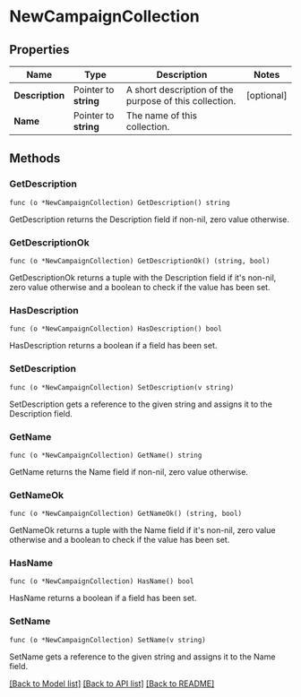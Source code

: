 # NewCampaignCollection

## Properties

Name | Type | Description | Notes
------------ | ------------- | ------------- | -------------
**Description** | Pointer to **string** | A short description of the purpose of this collection. | [optional] 
**Name** | Pointer to **string** | The name of this collection. | 

## Methods

### GetDescription

`func (o *NewCampaignCollection) GetDescription() string`

GetDescription returns the Description field if non-nil, zero value otherwise.

### GetDescriptionOk

`func (o *NewCampaignCollection) GetDescriptionOk() (string, bool)`

GetDescriptionOk returns a tuple with the Description field if it's non-nil, zero value otherwise
and a boolean to check if the value has been set.

### HasDescription

`func (o *NewCampaignCollection) HasDescription() bool`

HasDescription returns a boolean if a field has been set.

### SetDescription

`func (o *NewCampaignCollection) SetDescription(v string)`

SetDescription gets a reference to the given string and assigns it to the Description field.

### GetName

`func (o *NewCampaignCollection) GetName() string`

GetName returns the Name field if non-nil, zero value otherwise.

### GetNameOk

`func (o *NewCampaignCollection) GetNameOk() (string, bool)`

GetNameOk returns a tuple with the Name field if it's non-nil, zero value otherwise
and a boolean to check if the value has been set.

### HasName

`func (o *NewCampaignCollection) HasName() bool`

HasName returns a boolean if a field has been set.

### SetName

`func (o *NewCampaignCollection) SetName(v string)`

SetName gets a reference to the given string and assigns it to the Name field.


[[Back to Model list]](../README.md#documentation-for-models) [[Back to API list]](../README.md#documentation-for-api-endpoints) [[Back to README]](../README.md)


